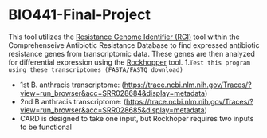 # BIO441-Final-Project
This tool utilizes the [Resistance Genome Identifier (RGI)](https://card.mcmaster.ca/analyze/rgi) tool within the Comprehenseive Antibiotic Resistance Database to find expressed antibiotic resistance genes from transcriptomic data. These genes are then analyzed for differential expression using the [Rockhopper](https://cs.wellesley.edu/~btjaden/Rockhopper/) tool.
1.`Test this program using these transcriptomes (FASTA/FASTQ download)`
- 1st B. anthracis transcriptome: (https://trace.ncbi.nlm.nih.gov/Traces/?view=run_browser&acc=SRR028684&display=metadata)
- 2nd B anthracis transcriptome: (https://trace.ncbi.nlm.nih.gov/Traces/?view=run_browser&acc=SRR028685&display=metadata)
- CARD is designed to take one input, but Rockhoper requires two inputs to be functional
